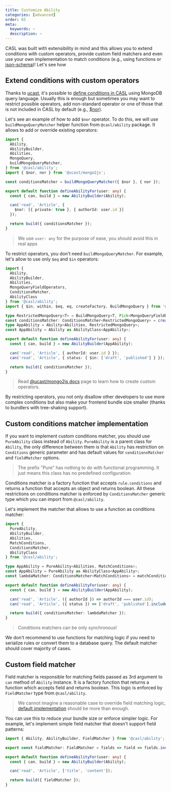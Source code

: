 ```yaml
---
title: Customize Ability
categories: [advanced]
order: 65
meta:
  keywords: ~
  description: ~
---
```


CASL was built with extensibility in mind and this allows you to extend conditions with custom operators, provide custom field matchers and even use your own implementation to match conditions (e.g., using functions or [json-schema])! Let's see how

[json-schema]: https://json-schema.org/

## Extend conditions with custom operators

Thanks to [ucast](https://github.com/stalniy/ucast), it's possible to [define conditions in CASL](../../guide/conditions-in-depth) using MongoDB query language. Usually this is enough but sometimes you may want to restrict possible operators, add non-standard operator or one of those that is not included in CASL by default (e.g., [$nor]).

Let's see an example of how to add `$nor` operator. To do this, we will use `buildMongoQueryMatcher` helper function from `@casl/ability` package. It allows to add or override existing operators:

[$nor]: https://docs.mongodb.com/manual/reference/operator/query/nor/

```ts
import {
  Ability,
  AbilityBuilder,
  Abilities,
  MongoQuery,
  buildMongoQueryMatcher,
} from '@casl/ability';
import { $nor, nor } from '@ucast/mongo2js';

const conditionsMatcher = buildMongoQueryMatcher({ $nor }, { nor });

export default function defineAbilityFor(user: any) {
  const { can, build } = new AbilityBuilder(Ability);

  can('read', 'Article', {
    $nor: [{ private: true }, { authorId: user.id }]
  });

  return build({ conditionsMatcher });
}
```

> We use `user: any` for the purpose of ease, you should avoid this in real apps

To restrict operators, you don't need `buildMongoQueryMatcher`. For example, let's allow to use only `$eq` and `$in` operators:

```ts
import {
  Ability,
  AbilityBuilder,
  Abilities,
  MongoQueryFieldOperators,
  ConditionsMatcher,
  AbilityClass
} from '@casl/ability';
import { $in, within, $eq, eq, createFactory, BuildMongoQuery } from '@ucast/mongo2js';

type RestrictedMongoQuery<T> = BuildMongoQuery<T, Pick<MongoQueryFieldOperators, '$eq' | '$in'>>;
const conditionsMatcher: ConditionsMatcher<RestrictedMongoQuery> = createFactory({ $in, $eq }, { in: within, eq });
type AppAbility = Ability<Abilities, RestrictedMongoQuery>;
const AppAbility = Ability as AbilityClass<AppAbility>;

export default function defineAbilityFor(user: any) {
  const { can, build } = new AbilityBuilder(AppAbility);

  can('read', 'Article', { authorId: user.id } });
  can('read', 'Article', { status: { $in: ['draft', 'published'] } });

  return build({ conditionsMatcher });
}
```

> Read [@ucast/mongo2js docs](https://github.com/stalniy/ucast/tree/master/packages/mongo2js#custom-operator) page to learn how to create custom operators.

By restricting operators, you not only disallow other developers to use more complex conditions but also make your frontend bundle size smaller (thanks to bundlers with tree-shaking support).

## Custom conditions matcher implementation

If you want to implement custom conditions matcher, you should use `PureAbility` class instead of `Ability`. `PureAbility` is a parent class for `Ability`, the only difference between them is that `Ability` has restriction on `Conditions` generic parameter and has default values for `conditionsMatcher` and `fieldMatcher` options.

> The prefix "Pure" has nothing to do with functional programming. It just means this class has no predefined configuration.

Conditions matcher is a factory function that accepts `rule.conditions` and returns a function that accepts an object and returns boolean. All these restrictions on conditions matcher is enforced by `ConditionsMatcher` generic type which you can import from `@casl/ability`.

Let's implement the matcher that allows to use a function as conditions matcher:

```ts
import {
  PureAbility,
  AbilityBuilder,
  Abilities,
  MatchConditions,
  ConditionsMatcher,
  AbilityClass
} from '@casl/ability';

type AppAbility = PureAbility<Abilities, MatchConditions>;
const AppAbility = PureAbility as AbilityClass<AppAbility>;
const lambdaMatcher: ConditionsMatcher<MatchConditions> = matchConditions => matchConditions;

export default function defineAbilityFor(user: any) {
  const { can, build } = new AbilityBuilder(AppAbility);

  can('read', 'Article', ({ authorId }) => authorId === user.id);
  can('read', 'Article', ({ status }) => ['draft', 'published'].includes(status));

  return build({ conditionsMatcher: lambdaMatcher });
}
```

> Conditions matchers can be only synchronous!

We don't recommend to use functions for matching logic if you need to serialize rules or convert them to a database query. The default matcher should cover majority of cases.

## Custom field matcher

Field matcher is responsible for matching fields passed as 3rd argument to `can` method of `Ability` instance. It is a factory function that returns a function which accepts field and returns boolean. This logic is enforced by `FieldMatcher` type from `@casl/ability`.

> We cannot imagine a reasonable case to override field matching logic, [default implementation](../../guide/restricting-fields) should be more than enough.

You can use this to reduce your bundle size or enforce simpler logic. For example, let's implement simple field matcher that doesn't support field patterns:

```ts
import { Ability, AbilityBuilder, FieldMatcher } from '@casl/ability';

export const fieldMatcher: FieldMatcher = fields => field => fields.includes(field);

export default function defineAbilityFor(user: any) {
  const { can, build } = new AbilityBuilder(Ability);

  can('read', 'Article', ['title', 'content']);

  return build({ fieldMatcher });
}
```
